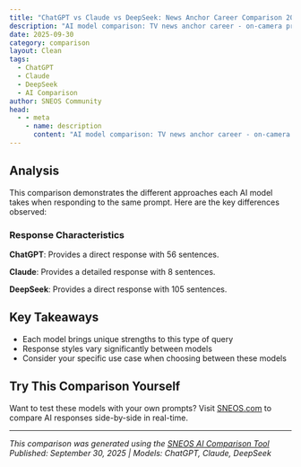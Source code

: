 ```yaml
---
title: "ChatGPT vs Claude vs DeepSeek: News Anchor Career Comparison 2025"
description: "AI model comparison: TV news anchor career - on-camera presence and career progression..."
date: 2025-09-30
category: comparison
layout: Clean
tags:
  - ChatGPT
  - Claude
  - DeepSeek
  - AI Comparison
author: SNEOS Community
head:
  - - meta
    - name: description
      content: "AI model comparison: TV news anchor career - on-camera presence and career progression..."
---
```


<ChatComparison
  title="ChatGPT vs Claude vs DeepSeek: News Anchor Career Comparison 2025"
  prompt="TV news anchor career - on-camera presence and career progression"
  :responses='{
    "ChatGPT": "Certainly! Here\u2019s an overview of building a career as a TV news anchor, focusing on on-camera presence and career progression:\n\n### On-Camera Presence for TV News Anchors\n1. **Appearance and Presentation**\n   - Dress professionally and appropriately for the station\u2019s style.\n   - Maintain good grooming and a neat appearance.\n   - Use makeup subtly to enhance features on camera (if applicable).\n\n2. **Voice and Speech**\n   - Speak clearly, with good enunciation and a pleasant tone.\n   - Vary pitch and pace to avoid monotony.\n   - Practice breathing techniques to maintain steady voice control.\n\n3. **Body Language and Facial Expressions**\n   - Maintain good posture \u2014 sit or stand upright.\n   - Use natural hand gestures without overdoing them.\n   - Keep facial expressions engaging but neutral, appropriate to the news being delivered.\n   - Maintain eye contact with the camera lens to connect with the audience.\n\n4. **Confidence and Poise**\n   - Prepare thoroughly to reduce on-air nervousness.\n   - Practice reading scripts smoothly to appear natural.\n   - Handle breaking news or errors calmly and professionally.\n\n5. **Technical Skills**\n   - Get comfortable reading from a teleprompter.\n   - Be able to improvise or ad-lib when necessary.\n   - Understand camera angles and studio setup.\n\n6. **Engagement and Connection**\n   - Develop a relatable and trustworthy persona.\n   - Be empathetic when reporting sensitive stories.\n\n### Career Progression for TV News Anchors\n\n1. **Education and Early Training**\n   - Obtain a degree in journalism, communications, or related field.\n   - Gain experience through internships at TV stations or local news outlets.\n   - Develop strong writing, reporting, and editing skills.\n\n2. **Entry-Level Positions**\n   - Start as a reporter, news writer, or production assistant.\n   - Often work in smaller markets to build experience.\n   - Develop on-camera skills through field reporting and occasional anchoring.\n\n3. **Advancing to Anchor Roles**\n   - Move into weekend or morning anchor positions initially.\n   - Build a reputation for reliability, clarity, and engaging presence.\n   - Receive mentorship from senior anchors and producers.\n\n4. **Mid-Level Anchoring**\n   - Anchor more prominent time slots such as evening news.\n   - Cover significant stories and conduct interviews.\n   - Expand skill set by contributing to station promotions or special segments.\n\n5. **Senior/Lead Anchor Positions**\n   - Become the face of the station.\n   - Influence editorial choices and mentor junior staff.\n   - Possibly move to larger markets or national networks.\n\n6. **Specialization or Diversification**\n   - Some anchors specialize in particular types of news (e.g., politics, sports).\n   - Others may move into related roles like news director, correspondent, or media consultant.\n\n7. **Continuous Improvement**\n   - Attend workshops and training for media skills.\n   - Stay updated on journalism ethics and industry changes.\n   - Cultivate a strong personal brand through social media and public appearances.\n\n---\n\nIf you want, I can also suggest specific exercises or resources to improve your on-camera skills or detail how to break into the industry step-by-step. Would you like that?",
    "Claude": "# TV News Anchor Career Guide\n\n## On-Camera Presence Essentials\n\n### **Physical Presentation**\n- **Professional appearance**: Well-groomed, appropriate attire for your market/time slot\n- **Posture and body language**: Confident, open stance; avoid fidgeting\n- **Eye contact**: Look directly into the camera lens, not the monitor\n- **Facial expressions**: Natural, appropriate to story content\n- **Voice and diction**: Clear articulation, proper pace, varied inflection\n\n### **Communication Skills**\n- **Conversational delivery**: Sound natural, not overly formal\n- **Teleprompter proficiency**: Smooth reading while maintaining eye contact\n- **Ad-libbing ability**: Handle breaking news, technical difficulties gracefully\n- **Interview skills**: Active listening, follow-up questions, managing time\n- **Storytelling**: Engage viewers with compelling narrative techniques\n\n### **Technical Competencies**\n- **Studio operations**: Understanding of cameras, lighting, audio equipment\n- **News judgment**: Ability to prioritize stories and understand audience needs\n- **Social media savvy**: Engaging with viewers across platforms\n- **Live reporting**: Composure under pressure, real-time problem solving\n\n## Career Progression Path\n\n### **Entry Level (Markets 100\u002B)**\n- **Reporter/Weekend Anchor**\n- **Salary range**: $25,000-$45,000\n- **Focus**: Building reel, learning fundamentals, covering diverse beats\n\n### **Small to Medium Markets (51-100)**\n- **Main Anchor positions**\n- **Salary range**: $45,000-$85,000\n- **Responsibilities**: Anchoring multiple shows, community involvement\n\n### **Medium to Large Markets (26-50)**\n- **Primary Anchor roles**\n- **Salary range**: $85,000-$200,000\n- **Requirements**: Proven track record, strong ratings performance\n\n### **Major Markets (Top 25)**\n- **Lead Anchor positions**\n- **Salary range**: $200,000-$1M\u002B\n- **Expectations**: Market leadership, significant experience, brand recognition\n\n### **Network/National Level**\n- **Correspondent/Anchor roles**\n- **Salary range**: $500,000-$5M\u002B\n- **Requirements**: Exceptional skills, market success, unique expertise\n\n## Building Your Career\n\n### **Education \u0026 Training**\n- Journalism/Communications degree (often required)\n- Broadcast journalism internships\n- Media training workshops\n- Voice coaching\n- Continuing education in specialized areas\n\n### **Essential Steps**\n1. **Start small**: Accept entry-level positions in smaller markets\n2. **Build relationships**: Network with industry professionals\n3. **Develop expertise**: Specialize in particular subjects (politics, weather, sports)\n4. **Create strong demo reel**: Showcase your best on-air work\n5. **Stay flexible**: Be willing to relocate for better opportunities\n6. **Maintain professionalism**: Reputation is crucial in this industry\n\n### **Modern Considerations**\n- **Digital skills**: Video editing, social media management\n- **Multimedia journalism**: Ability to work across platforms\n- **Breaking news adaptability**: Comfort with changing news landscape\n- **Audience engagement**: Building personal brand and viewer loyalty\n\n**Success Timeline**: Most anchors spend 3-5 years in smaller markets before moving up, with major market positions typically requiring 10\u002B years of experience.\n\nWould you like me to elaborate on any specific aspect of the anchor career path?",
    "DeepSeek": "Of course. This is an excellent and complex topic. A TV news anchor\u0027s career is built on a unique combination of skill, strategy, and resilience. Let\u0027s break it down into two core parts: the art of the on-camera presence and the strategic path of career progression.\n\n---\n\n### Part 1: The Art of On-Camera Presence\n\nOn-camera presence is more than just reading words from a teleprompter. It\u0027s the ability to build trust, convey authority, and connect with thousands of viewers through a lens. It\u0027s a learned skill comprised of several key elements.\n\n#### 1. Authenticity and Trustworthiness\nThis is the foundation. Viewers invite you into their homes; they need to feel they can trust you.\n*   **Be Yourself (Polished):** Don\u0027t put on a \u0022news voice.\u0022 Use your natural voice, but with clear diction and appropriate pacing. Let your genuine curiosity and concern show when covering serious stories.\n*   **Eye Contact:** Look directly into the camera lens. This creates the illusion of eye contact with the viewer, fostering a personal connection. Avoid shifting your eyes around the studio.\n*   **Integrity:** Your credibility is your currency. Any factual error or perceived bias can shatter trust instantly.\n\n#### 2. Vocal Delivery and Command\nHow you sound is as important as what you say.\n*   **Pacing and Pausing:** Don\u0027t race. Use pauses for emphasis, to allow information to sink in, or to transition between stories. A well-timed pause can be powerful.\n*   **Tone and Inflection:** Match your tone to the story. A light feature should sound different from a breaking news tragedy. Avoid a flat, monotonous delivery or a repetitive, singsong cadence.\n*   **Articulation:** Pronounce words clearly. Mumbling or slurring words undermines your authority.\n\n#### 3. Non-Verbal Communication\nYour body language speaks volumes before you even say a word.\n*   **Posture:** Sit or stand tall. A slouched posture conveys a lack of confidence or energy.\n*   **Facial Expressions:** Your face should reflect the content. A smile for a happy story, a look of concern for a serious one. Avoid a permanent, unnatural \u0022TV smile.\u0022\n*   **Gestures:** Use natural, controlled hand gestures to emphasize points. Avoid fidgeting, touching your face, or excessive, distracting movements.\n\n#### 4. Mastery of the Teleprompter and Ad-Libbing\n*   **Teleprompter Skill:** You should be able to read the prompter while making it sound like a natural conversation. The goal is for the viewer to forget you\u0027re reading.\n*   **The Art of the Ad-Lib:** Breaking news happens, technology fails. Your ability to speak coherently and authoritatively without a script is crucial. This is where deep knowledge of the story and quick thinking come in.\n\n#### 5. Emotional Control and Composure\nYou will report on tragic and disturbing events. The key is to be respectful and serious without becoming emotionally overwhelmed. Conversely, you must be able to \u0022turn on\u0022 the energy and warmth for a morning show, even on a bad day.\n\n---\n\n### Part 2: Career Progression\n\nA news anchor\u0027s career is a marathon, not a sprint. It typically follows a well-defined path, moving from smaller markets to larger ones.\n\n#### The Traditional Ladder:\n\n**1. The Foundation: Education and Internships**\n*   **Education:** A bachelor\u0027s degree in Journalism, Communications, or Broadcast Journalism is standard. A degree in a specific field like Political Science or English can also be beneficial.\n*   **Internships:** This is non-negotiable. Intern at local TV stations, radio stations, or online news outlets. The goal is to build your reel (a demo of your on-camera work) and make connections.\n\n**2. Entry-Level: Multimedia Journalist (MMJ) / Reporter**\n*   **Role:** You are a one-person band. You find stories, shoot video, write scripts, edit packages, and go live on camera.\n*   **Goal:** Learn everything. Build a strong reel showcasing your best live shots and storytelling. This is where you develop thick skin and a strong work ethic. Typically in **Markets 150\u002B** (small to medium-sized cities).\n\n**3. The First Step Up: Anchor/Reporter or Dayside Anchor**\n*   **Role:** You may get a weekend anchor shift while still reporting during the week. Or, you might become the primary anchor for the morning or noon newscasts.\n*   **Goal:** Prove you can handle the anchor chair\u2014managing the flow of the show, tossing to reporters, and ad-libbing during breaks. You\u0027re building your anchoring reel.\n\n**4. Mid-Career: Main Evening Anchor in a Mid-Size Market**\n*   **Role:** You are the face of the station\u0027s flagship newscast (e.g., 6 PM and 11 PM). This comes with greater visibility, responsibility, and pay. Typically in **Markets 50-100**.\n*   **Goal:** Establish yourself as a community leader. Become involved in the city, build a loyal audience, and consistently deliver high-quality newscasts.\n\n**5. The Big Leagues: Anchor in a Major Market / National News**\n*   **Role:** Anchoring in a top-20 market (e.g., Boston, Atlanta, Seattle) or a top-5 market (New York, Los Angeles, Chicago). The pressure, competition, and scrutiny are intense, but so are the rewards.\n*   **Path to National:** The ultimate goal for many. This can happen by being a standout correspondent for a network (e.g., covering the White House, serving as a foreign correspondent) and then being promoted to a weekend anchor slot on a network news broadcast, or by being a superstar in a major market who gets recruited.\n\n---\n\n### Key Factors for Successful Progression\n\n*   **Your Reel is Your Resume:** It must be constantly updated with your best work. Quality over quantity. Show range: a hard news live shot, a compelling feature story, and solid anchor desk work.\n*   **Agent:** Once you reach a certain level (usually a top 75-100 market), you will likely get an agent. They negotiate contracts, find opportunities, and guide your career strategy.\n*   **Versatility:** The ability to report, produce, and host special programs makes you more valuable. Digital skills (creating content for web/social media) are now essential.\n*   **Networking:** Stay in touch with colleagues, news directors, and agents. The news business is surprisingly small.\n*   **Market Size:** The Nielsen Designated Market Area (DMA) ranking is the industry standard. Moving from market #150 to #75 is a bigger jump than from #75 to #60. The climb gets steeper and more competitive at the top.\n*   **Longevity and Reinvention:** The media landscape is changing. Successful anchors often branch into hosting, podcasting, writing books, or becoming station \u0022Managing Editors\u0022 to ensure their long-term relevance.\n\n### The Modern Realities\n\n*   **The Line is Blurring:** Anchors are now expected to be active on social media, write web articles, and engage with the audience directly.\n*   **The Path is Less Linear:** With the rise of digital media, some anchors build a following on platforms like YouTube or LinkedIn before transitioning to traditional TV.\n*   **Pressure and Scrutiny:** You are a public figure. Your personal life, social media posts, and even your appearance will be subject to public comment and criticism.\n\nIn summary, a TV news anchor\u0027s career is a demanding but rewarding journey. It requires a unique blend of performance skill and journalistic integrity, combined with a strategic, patient climb through the ranks. The best anchors make it look effortless, but that effortlessness is the product of years of hard work and dedication."
  }'
  published-date="17:15"
/>

## Analysis

This comparison demonstrates the different approaches each AI model takes when responding to the same prompt. Here are the key differences observed:

### Response Characteristics

**ChatGPT**: Provides a direct response with 56 sentences. 

**Claude**: Provides a detailed response with 8 sentences. 

**DeepSeek**: Provides a direct response with 105 sentences. 

## Key Takeaways

- Each model brings unique strengths to this type of query
- Response styles vary significantly between models
- Consider your specific use case when choosing between these models

## Try This Comparison Yourself

Want to test these models with your own prompts? Visit [SNEOS.com](https://sneos.com) to compare AI responses side-by-side in real-time.

---

*This comparison was generated using the [SNEOS AI Comparison Tool](https://sneos.com)*
*Published: September 30, 2025 | Models: ChatGPT, Claude, DeepSeek*

